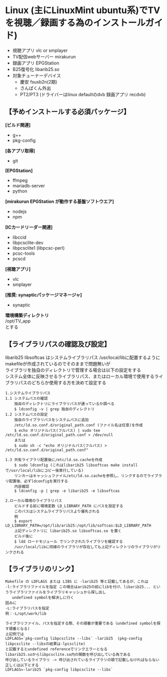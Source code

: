 # Linux (主にLinuxMint ubuntu系)でTVを視聴／録画する為のインストールガイド)  
- 視聴アプリ vlc or smplayer  
- TV配信webサーバー  mirakurun  
- 録画アプリ EPGStation  
- B25復号化  libarib25.so  
- 対象チューナーデバイス
  - 慶安 fsusb2n(2期)  
  - さんぱくん外出  
  - PT2/PT3 (ドライバーはlinux defaultのdvb 録画アプリ recdvb)  

## 【予めインストールする必須パッケージ】  
  **[ビルド関連]**
  - g++
  - pkg-config

  **[各アプリ取得]**
  - git

  **[EPGStation]**
  - ffmpeg
  - mariadb-server
  - python

  **[mirakurun EPGStation が動作する基盤ソフトウエア]**
  - nodejs
  - npm

  **[ICカードリーダー関連]**
  - libccid
  - libpcsclite-dev
  - libpcsclite1 (libpcsc-perl)
  - pcsc-tools
  - pcscd

  **[視聴アプリ]**
  - vlc
  - smplayer

  **[推奨: synapticパッケージマネージャ]**
  - synaptic

**環境構築ディレクトリ**  
  /opt/TV_app  
  とする  

## 【ライブラリパスの確認及び設定】
  libarib25 libsoftcas はシステムライブラリパス /usr/local/libに配置するようにmakefileが作成されているのでそのままで問題無いが  
  ライブラリを独自のディレクトリで管理する場合は以下の設定をする  
    システム全体に反映させるライブラリパス、またはローカル環境で使用するライブラリパスのどちらか使用する方を決めて設定する

    1.システムライブラリパス
    1.1 システムパスの確認
        独自のディレクトリにライブラリパスが通っているか調べる
        $ ldconfig -v | grep 独自のディレクトリ
    1.2 システムパスの設定
        独自のライブラリパスをシステムパスに追加
        /etc/ld.so.conf.d/original_path.conf (ファイル名は任意)を作成
        $ echo オリジナルパス(フルパス) | sudo tee /etc/ld.so.conf.d/original_path.conf > /dev/null
        または
        $ sudo sh -c "echo オリジナルパス(フルパス) > /etc/ld.so.conf.d/original_path.conf"

    1.3 共有ライブラリ配置後に/etc/ld.so.cacheを作成
        $ sudo ldconfig (これはlibarib25 libsoftcas make install で/usr/local/libにコピー後実行している)
        リンカーはキャッシュファイル/etc/ld.so.cacheを参照し、リンクするのでライブラリ配置後、必ずldconfigを実行する
        内容確認
        $ ldconfig -p | grep -e libarib25 -e libsoftcas

    2.ローカル環境のライブラリパス
        ビルドする前に環境変数 LD_LIBRARY_PATH にパスを設定する
        このパスはシステムライブラリパスより優先される
        例
        $ export LD_LIBRARY_PATH=/opt/lib/arib25:/opt/lib/softcas:$LD_LIBRARY_PATH
        上記ディレクトリに libarib25.so libsoftcas.so を置く
        ビルド後に
        $ ldd ロードモジュール でリンクされたライブラリを確認する
        /usr/local/libに同様のライブラリが存在しても上記ディレクトリのライブラリがリンクされる

## 【ライブラリのリンク】
    Makefile の LDFLAGS または LIBS に -larib25 等と記載してあるが、これは  
    -l:ライブラリファイルを指定 この場合はarib25の前にlibを付け、libarib25... というライブラリファイルをライブラリキャッシュから探し出し  
       undefined symbolを解決しに行く
    因みに
    -L:ライブラリパスを指定
    例：-L/opt/work/lib

    ライブラリファイル、パスを指定する際、その順番が重要である（undefined symbolを探す順番となる)
    上記例では
    LDFLAGS=`pkg-config libpcsclite --libs` -larib25  (pkg-config libpcsclite --libsの結果は-lpcsclite)
    と記載するとundefined referenceでリンクエラーとなる
    libarib25.soからlibpcsclite.so内の関数を呼び出している為である
    呼び出しているライブラリ -> 呼び出されているライブラリの順で記載しなければならない
    正しくは以下とする
    LDFLAGS=-larib25 `pkg-config libpcsclite --libs`
